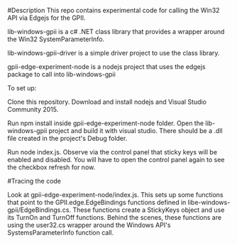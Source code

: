 #Description
This repo contains experimental code for calling the Win32 API via Edgejs for the GPII. 

lib-windows-gpii is a c# .NET class library that provides a wrapper around the Win32 SystemParameterInfo.

lib-windows-gpii-driver is a simple driver project to use the class library.

gpii-edge-experiment-node is a nodejs project that uses the edgejs package to call into lib-windows-gpii

To set up:

Clone this repository. Download and install nodejs and Visual Studio Community 2015.

Run npm install inside gpii-edge-experiment-node folder.
Open the lib-windows-gpii project and build it with visual studio. There should be a .dll file created in the project's Debug folder. 

Run node index.js. Observe via the control panel that sticky keys will be enabled and disabled. You will have to open the control panel
again to see the checkbox refresh for now. 

#Tracing the code

Look at gpii-edge-experiment-node/index.js. This sets up some functions that point to the GPII.edge.EdgeBindings functions defined in 
libe-windows-gpii/EdgeBindings.cs. These functions create a StickyKeys object and use its TurnOn and TurnOff functions. Behind the scenes, these functions are
using the user32.cs wrapper around the Windows API's SystemsParameterInfo function call. 